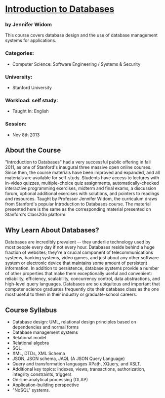 # [Introduction to Databases](https://www.coursera.org/course/db "Link to course in Coursera.org")
### by Jennifer Widom

This course covers database design and the use of database management systems for applications.

### Categories:
 - Computer Science: Software Engineering / Systems & Security

### University:
 -  Stanford University
 
### Workload: self study:
 - Taught In: English

### Session: 
 - Nov 8th 2013 
 
## About the Course
"Introduction to Databases" had a very successful public offering in fall 2011, as one of Stanford's inaugural three massive open online courses. 
Since then, the course materials have been improved and expanded, and all materials are available for self-study. 
Students have access to lectures with in-video quizzes, multiple-choice quiz assignments, automatically-checked interactive programming exercises, 
midterm and final exams, a discussion forum, optional additional exercises with solutions, and pointers to readings and resources. 
Taught by Professor Jennifer Widom, the curriculum draws from Stanford's popular Introduction to Databases course. 
The material presented here is the same as the corresponding material presented on Stanford's Class2Go platform. 

## Why Learn About Databases?
Databases are incredibly prevalent -- they underlie technology used by most people every day if not every hour. 
Databases reside behind a huge fraction of websites; they're a crucial component of telecommunications systems, banking systems, 
video games, and just about any other software system or electronic device that maintains some amount of persistent information. 
In addition to persistence, database systems provide a number of other properties that make them exceptionally useful and 
convenient: reliability, efficiency, scalability, concurrency control, data abstractions, and high-level query languages. 
Databases are so ubiquitous and important that computer science graduates frequently cite their database class as the one most 
useful to them in their industry or graduate-school careers.


## Course Syllabus
- Database design: UML, relational design principles based on dependencies and normal forms
- Database management systems 
- Relational model
- Relational algebra
- SQL. 
- XML, DTDs, XML Schema
- JSON, JSON schema, JAQL (A JSON Query Language)
- Query and transformation languages XPath, XQuery, and XSLT. 
- Additional key topics: indexes, views, transactions, authorization, integrity constraints, triggers
- On-line analytical processing (OLAP) 
- Application-building perspective
- "NoSQL" systems.